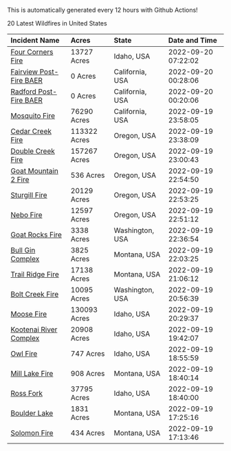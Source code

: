 This is automatically generated every 12 hours with Github Actions!

20 Latest Wildfires in United States

 | Incident Name | Acres | State | Date and Time |
|:---|:---|:---|:---|
| [Four Corners Fire](https://inciweb.nwcg.gov/incident/8331/) | 13727 Acres | Idaho, USA | 2022-09-20 07:22:02 |
| [Fairview Post-Fire BAER](https://inciweb.nwcg.gov/incident/8426/) | 0 Acres | California, USA | 2022-09-20 00:28:06 |
| [Radford Post-Fire BAER](https://inciweb.nwcg.gov/incident/8425/) | 0 Acres | California, USA | 2022-09-20 00:20:06 |
| [Mosquito Fire](https://inciweb.nwcg.gov/incident/8398/) | 76290 Acres | California, USA | 2022-09-19 23:58:05 |
| [Cedar Creek Fire](https://inciweb.nwcg.gov/incident/8307/) | 113322 Acres | Oregon, USA | 2022-09-19 23:38:09 |
| [Double Creek Fire](https://inciweb.nwcg.gov/incident/8366/) | 157267 Acres | Oregon, USA | 2022-09-19 23:00:43 |
| [Goat Mountain 2 Fire](https://inciweb.nwcg.gov/incident/8380/) | 536 Acres | Oregon, USA | 2022-09-19 22:54:50 |
| [Sturgill Fire](https://inciweb.nwcg.gov/incident/8364/) | 20129 Acres | Oregon, USA | 2022-09-19 22:53:25 |
| [Nebo Fire](https://inciweb.nwcg.gov/incident/8363/) | 12597 Acres | Oregon, USA | 2022-09-19 22:51:12 |
| [Goat Rocks Fire](https://inciweb.nwcg.gov/incident/8415/) | 3338 Acres | Washington, USA | 2022-09-19 22:36:54 |
| [Bull Gin Complex](https://inciweb.nwcg.gov/incident/8381/) | 3825 Acres | Montana, USA | 2022-09-19 22:03:25 |
| [Trail Ridge Fire](https://inciweb.nwcg.gov/incident/8365/) | 17138 Acres | Montana, USA | 2022-09-19 21:06:12 |
| [Bolt Creek Fire](https://inciweb.nwcg.gov/incident/8417/) | 10095 Acres | Washington, USA | 2022-09-19 20:56:39 |
| [Moose Fire](https://inciweb.nwcg.gov/incident/8249/) | 130093 Acres | Idaho, USA | 2022-09-19 20:29:37 |
| [Kootenai River Complex ](https://inciweb.nwcg.gov/incident/8378/) | 20908 Acres | Idaho, USA | 2022-09-19 19:42:07 |
| [Owl Fire](https://inciweb.nwcg.gov/incident/8416/) | 747 Acres | Idaho, USA | 2022-09-19 18:55:59 |
| [Mill Lake Fire](https://inciweb.nwcg.gov/incident/8392/) | 908 Acres | Montana, USA | 2022-09-19 18:40:14 |
| [Ross Fork](https://inciweb.nwcg.gov/incident/8375/) | 37795 Acres | Idaho, USA | 2022-09-19 18:40:00 |
| [Boulder Lake](https://inciweb.nwcg.gov/incident/8395/) | 1831 Acres | Montana, USA | 2022-09-19 17:25:16 |
| [Solomon Fire](https://inciweb.nwcg.gov/incident/8370/) | 434 Acres | Montana, USA | 2022-09-19 17:13:46 |
